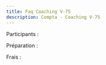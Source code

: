 ```yaml
---
title: Faq Coaching V-75
description: Compta - Coaching V-75
---
```


Participants :  

Préparation :

Frais :  

